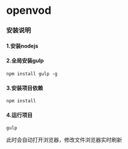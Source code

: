 # openvod
### 安装说明
#### 1.安装nodejs

#### 2.全局安装gulp
```shell
npm install gulp -g
```
#### 3.安装项目依赖
```shell
npm install
```
#### 4.运行项目
```shell
gulp
```
此时会自动打开浏览器，修改文件浏览器实时刷新
